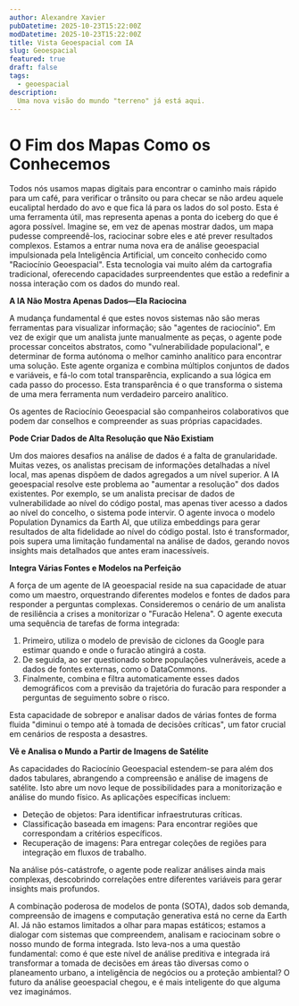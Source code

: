 ```yaml
---
author: Alexandre Xavier
pubDatetime: 2025-10-23T15:22:00Z
modDatetime: 2025-10-23T15:22:00Z
title: Vista Geoespacial com IA
slug: Geoespacial
featured: true
draft: false
tags:
  - geoespacial
description:
  Uma nova visão do mundo "terreno" já está aqui.
---
```




# O Fim dos Mapas Como os Conhecemos

Todos nós usamos mapas digitais para encontrar o caminho mais rápido para um café, para verificar o trânsito ou para checar se não ardeu aquele eucaliptal herdado do avo e que fica lá para os lados do sol posto. Esta é uma ferramenta útil, mas representa apenas a ponta do iceberg do que é agora possível. Imagine se, em vez de apenas mostrar dados, um mapa pudesse compreendê-los, raciocinar sobre eles e até prever resultados complexos. Estamos a entrar numa nova era de análise geoespacial impulsionada pela Inteligência Artificial, um conceito conhecido como "Raciocínio Geoespacial". Esta tecnologia vai muito além da cartografia tradicional, oferecendo capacidades surpreendentes que estão a redefinir a nossa interação com os dados do mundo real.

**A IA Não Mostra Apenas Dados—Ela Raciocina**

A mudança fundamental é que estes novos sistemas não são meras ferramentas para visualizar informação; são "agentes de raciocínio". Em vez de exigir que um analista junte manualmente as peças, o agente pode processar conceitos abstratos, como "vulnerabilidade populacional", e determinar de forma autónoma o melhor caminho analítico para encontrar uma solução. Este agente organiza e combina múltiplos conjuntos de dados e variáveis, e fá-lo com total transparência, explicando a sua lógica em cada passo do processo. Esta transparência é o que transforma o sistema de uma mera ferramenta num verdadeiro parceiro analítico.

Os agentes de Raciocínio Geoespacial são companheiros colaborativos que podem dar conselhos e compreender as suas próprias capacidades.

**Pode Criar Dados de Alta Resolução que Não Existiam**

Um dos maiores desafios na análise de dados é a falta de granularidade. Muitas vezes, os analistas precisam de informações detalhadas a nível local, mas apenas dispõem de dados agregados a um nível superior. A IA geoespacial resolve este problema ao "aumentar a resolução" dos dados existentes. Por exemplo, se um analista precisar de dados de vulnerabilidade ao nível do código postal, mas apenas tiver acesso a dados ao nível do concelho, o sistema pode intervir. O agente invoca o modelo Population Dynamics da Earth AI, que utiliza embeddings para gerar resultados de alta fidelidade ao nível do código postal. Isto é transformador, pois supera uma limitação fundamental na análise de dados, gerando novos insights mais detalhados que antes eram inacessíveis.

**Integra Várias Fontes e Modelos na Perfeição**

A força de um agente de IA geoespacial reside na sua capacidade de atuar como um maestro, orquestrando diferentes modelos e fontes de dados para responder a perguntas complexas. Consideremos o cenário de um analista de resiliência a crises a monitorizar o "Furacão Helena". O agente executa uma sequência de tarefas de forma integrada:

1.  Primeiro, utiliza o modelo de previsão de ciclones da Google para estimar quando e onde o furacão atingirá a costa.
2.  De seguida, ao ser questionado sobre populações vulneráveis, acede a dados de fontes externas, como o DataCommons.
3.  Finalmente, combina e filtra automaticamente esses dados demográficos com a previsão da trajetória do furacão para responder a perguntas de seguimento sobre o risco.

Esta capacidade de sobrepor e analisar dados de várias fontes de forma fluida "diminui o tempo até à tomada de decisões críticas", um fator crucial em cenários de resposta a desastres.

**Vê e Analisa o Mundo a Partir de Imagens de Satélite**

As capacidades do Raciocínio Geoespacial estendem-se para além dos dados tabulares, abrangendo a compreensão e análise de imagens de satélite. Isto abre um novo leque de possibilidades para a monitorização e análise do mundo físico. As aplicações específicas incluem:

*   Deteção de objetos: Para identificar infraestruturas críticas.
*   Classificação baseada em imagens: Para encontrar regiões que correspondam a critérios específicos.
*   Recuperação de imagens: Para entregar coleções de regiões para integração em fluxos de trabalho.

Na análise pós-catástrofe, o agente pode realizar análises ainda mais complexas, descobrindo correlações entre diferentes variáveis para gerar insights mais profundos.

A combinação poderosa de modelos de ponta (SOTA), dados sob demanda, compreensão de imagens e computação generativa está no cerne da Earth AI. Já não estamos limitados a olhar para mapas estáticos; estamos a dialogar com sistemas que compreendem, analisam e raciocinam sobre o nosso mundo de forma integrada. Isto leva-nos a uma questão fundamental: como é que este nível de análise preditiva e integrada irá transformar a tomada de decisões em áreas tão diversas como o planeamento urbano, a inteligência de negócios ou a proteção ambiental? O futuro da análise geoespacial chegou, e é mais inteligente do que alguma vez imaginámos.